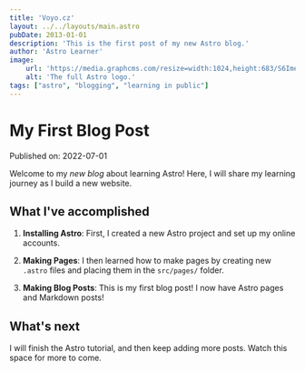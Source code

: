 ```yaml
---
title: 'Voyo.cz'
layout: ../../layouts/main.astro
pubDate: 2013-01-01
description: 'This is the first post of my new Astro blog.'
author: 'Astro Learner'
image:
    url: 'https://media.graphcms.com/resize=width:1024,height:683/S6ImeSSTPlLGmtMIMxiA'
    alt: 'The full Astro logo.'
tags: ["astro", "blogging", "learning in public"]
---
```


# My First Blog Post

Published on: 2022-07-01

Welcome to my _new blog_ about learning Astro! Here, I will share my learning journey as I build a new website.

## What I've accomplished

1. **Installing Astro**: First, I created a new Astro project and set up my online accounts.

2. **Making Pages**: I then learned how to make pages by creating new `.astro` files and placing them in the `src/pages/` folder.

3. **Making Blog Posts**: This is my first blog post! I now have Astro pages and Markdown posts!

## What's next

I will finish the Astro tutorial, and then keep adding more posts. Watch this space for more to come.
